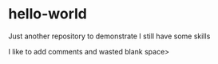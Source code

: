 # hello-world
Just another repository to demonstrate I still have some skills

I like to add comments and wasted blank space>
